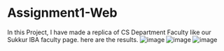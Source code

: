 # Assignment1-Web
In this Project, I have made a replica of CS Department Faculty like our Sukkur IBA faculty page. 
here are the results.
![image](https://user-images.githubusercontent.com/68329315/220617230-56842129-23c4-4497-9366-5e25e7475977.png)
![image](https://user-images.githubusercontent.com/68329315/220617408-235464d8-8367-4cd4-a437-923e989d84be.png)
![image](https://user-images.githubusercontent.com/68329315/220617488-fdf53e38-8a52-4bb7-a266-a20bc574bf20.png)
